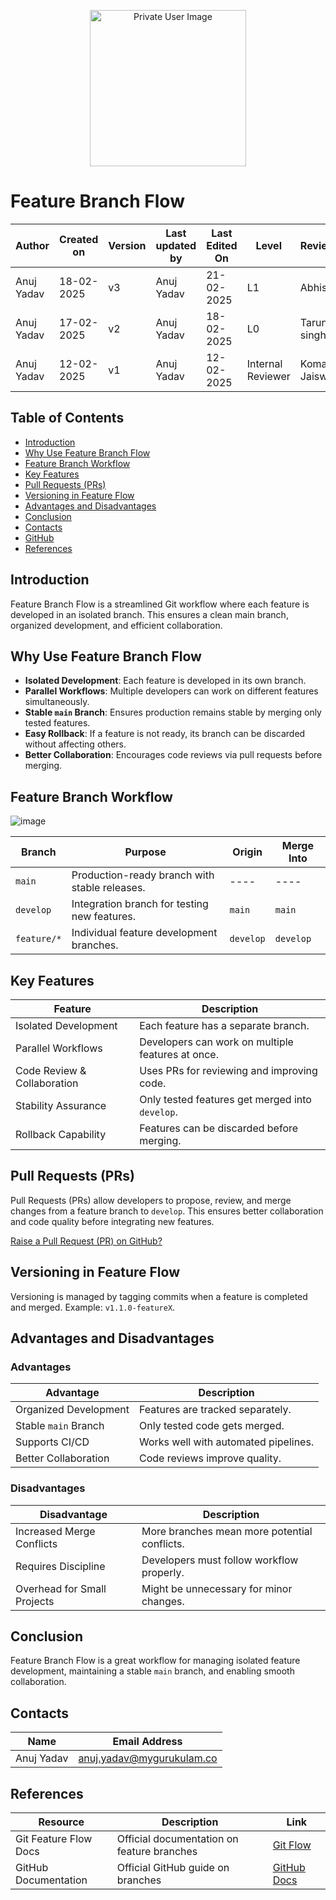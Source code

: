 <p align="center">
  <img src="https://private-user-images.githubusercontent.com/207520349/438040774-d47c41b9-e240-4233-ba02-a391999d6568.png?jwt=eyJhbGciOiJIUzI1NiIsInR5cCI6IkpXVCJ9.eyJpc3MiOiJnaXRodWIuY29tIiwiYXVkIjoicmF3LmdpdGh1YnVzZXJjb250ZW50LmNvbSIsImtleSI6ImtleTUiLCJleHAiOjE3NDYwOTU3ODQsIm5iZiI6MTc0NjA5NTQ4NCwicGF0aCI6Ii8yMDc1MjAzNDkvNDM4MDQwNzc0LWQ0N2M0MWI5LWUyNDAtNDIzMy1iYTAyLWEzOTE5OTlkNjU2OC5wbmc_WC1BbXotQWxnb3JpdGhtPUFXUzQtSE1BQy1TSEEyNTYmWC1BbXotQ3JlZGVudGlhbD1BS0lBVkNPRFlMU0E1M1BRSzRaQSUyRjIwMjUwNTAxJTJGdXMtZWFzdC0xJTJGczMlMkZhd3M0X3JlcXVlc3QmWC1BbXotRGF0ZT0yMDI1MDUwMVQxMDMxMjRaJlgtQW16LUV4cGlyZXM9MzAwJlgtQW16LVNpZ25hdHVyZT03NjQ4ZmZiNjZkMTViOGFlYzYxNTdiMTVhNWViNjdjNWRmYjgyMTY0MzdlOTlhYWY4NmNjNTAwNjM3Yzk0ZGI3JlgtQW16LVNpZ25lZEhlYWRlcnM9aG9zdCJ9.WDG-DIejq-zZRas0Sqq_qEpY-6aoxJSG-_ZBV7KHRN8" alt="Private User Image" width="250"/>
</p>


# Feature Branch Flow

| **Author** | **Created on** | **Version** | **Last updated by**|**Last Edited On**|**Level** |**Reviewer** |
|------------|---------------------------|-------------|----------------|-----|-------------|-------------|
| Anuj Yadav|   18-02-2025             | v3          |Anuj Yadav   |21-02-2025    | L1 |  Abhishek |
| Anuj Yadav|   17-02-2025             | v2          | Anuj Yadav  |18-02-2025    |  L0 | Tarun singh | 
| Anuj Yadav|   12-02-2025             | v1          | Anuj Yadav  |12-02-2025    |  Internal Reviewer | Komal Jaiswal |

## Table of Contents

- [Introduction](#introduction)
- [Why Use Feature Branch Flow](#why-use-feature-branch-flow)
- [Feature Branch Workflow](#feature-branch-workflow)
- [Key Features](#key-features)
- [Pull Requests (PRs)](#pull-requests-prs)
- [Versioning in Feature Flow](#versioning-in-feature-flow)
- [Advantages and Disadvantages](#advantages-and-disadvantages)
- [Conclusion](#conclusion)
- [Contacts](#contacts)
- [GitHub](#github)
- [References](#references)

## Introduction
Feature Branch Flow is a streamlined Git workflow where each feature is developed in an isolated branch. This ensures a clean main branch, organized development, and efficient collaboration.

## Why Use Feature Branch Flow

- **Isolated Development**: Each feature is developed in its own branch.
- **Parallel Workflows**: Multiple developers can work on different features simultaneously.
- **Stable `main` Branch**: Ensures production remains stable by merging only tested features.
- **Easy Rollback**: If a feature is not ready, its branch can be discarded without affecting others.
- **Better Collaboration**: Encourages code reviews via pull requests before merging.

## Feature Branch Workflow

![image](https://github.com/user-attachments/assets/aabfbe92-82e9-496f-8e54-7b1ef6d1984f)


| **Branch**      | **Purpose**                                              | **Origin** | **Merge Into** |
|---------------|--------------------------------------------------|------------|--------------|
| `main`       | Production-ready branch with stable releases.   | ----       | ----         |
| `develop`    | Integration branch for testing new features.     | `main`     | `main`       |
| `feature/*`  | Individual feature development branches.         | `develop`  | `develop`    |



## Key Features

| **Feature**                | **Description**                                      |
|---------------------------|--------------------------------------------------|
| Isolated Development      | Each feature has a separate branch.               |
| Parallel Workflows        | Developers can work on multiple features at once. |
| Code Review & Collaboration | Uses PRs for reviewing and improving code.       |
| Stability Assurance       | Only tested features get merged into `develop`.    |
| Rollback Capability      | Features can be discarded before merging.         |

## Pull Requests (PRs)
Pull Requests (PRs) allow developers to propose, review, and merge changes from a feature branch to `develop`. This ensures better collaboration and code quality before integrating new features.

[ Raise a Pull Request (PR) on GitHub?](https://github.com/snaatak-Zero-Downtime-Crew/Documentation/tree/Aayush-SCRUM-34/VCS/Pull%20Request/POC)

## Versioning in Feature Flow
Versioning is managed by tagging commits when a feature is completed and merged. Example: `v1.1.0-featureX`.

## Advantages and Disadvantages

### Advantages

| **Advantage**             | **Description**                                  |
|---------------------------|------------------------------------------------|
| Organized Development    | Features are tracked separately.                |
| Stable `main` Branch     | Only tested code gets merged.                    |
| Supports CI/CD           | Works well with automated pipelines.            |
| Better Collaboration     | Code reviews improve quality.                   |

### Disadvantages

| **Disadvantage**          | **Description**                                  |
|---------------------------|------------------------------------------------|
| Increased Merge Conflicts | More branches mean more potential conflicts.   |
| Requires Discipline      | Developers must follow workflow properly.       |
| Overhead for Small Projects | Might be unnecessary for minor changes.       |

## Conclusion
Feature Branch Flow is a great workflow for managing isolated feature development, maintaining a stable `main` branch, and enabling smooth collaboration.

## Contacts

| **Name**    | **Email Address**                 |
|------------|----------------------------------|
| Anuj Yadav | anuj.yadav@mygurukulam.co       |


## References

| **Resource**           | **Description**                      | **Link**  |
|------------------------|------------------------------------|---------|
| Git Feature Flow Docs  | Official documentation on feature branches | [Git Flow](https://nvie.com/posts/a-successful-git-branching-model/) |
| GitHub Documentation   | Official GitHub guide on branches  | [GitHub Docs](https://docs.github.com/en/github) |
